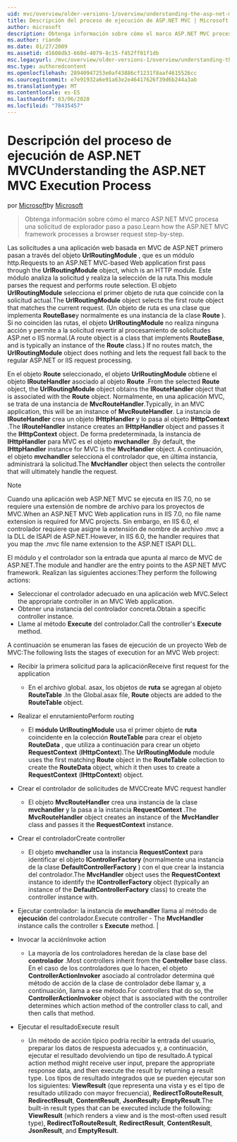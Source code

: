 ```yaml
---
uid: mvc/overview/older-versions-1/overview/understanding-the-asp-net-mvc-execution-process
title: Descripción del proceso de ejecución de ASP.NET MVC | Microsoft Docs
author: microsoft
description: Obtenga información sobre cómo el marco ASP.NET MVC procesa una solicitud de explorador paso a paso.
ms.author: riande
ms.date: 01/27/2009
ms.assetid: d1608db3-660d-4079-8c15-f452ff01f1db
msc.legacyurl: /mvc/overview/older-versions-1/overview/understanding-the-asp-net-mvc-execution-process
msc.type: authoredcontent
ms.openlocfilehash: 28940947253e0af43886cf1231f8aaf4615526cc
ms.sourcegitcommit: e7e91932a6e91a63e2e46417626f39d6b244a3ab
ms.translationtype: MT
ms.contentlocale: es-ES
ms.lasthandoff: 03/06/2020
ms.locfileid: "78435457"
---
```

# <a name="understanding-the-aspnet-mvc-execution-process"></a><span data-ttu-id="b1c29-103">Descripción del proceso de ejecución de ASP.NET MVC</span><span class="sxs-lookup"><span data-stu-id="b1c29-103">Understanding the ASP.NET MVC Execution Process</span></span>

<span data-ttu-id="b1c29-104">por [Microsoft](https://github.com/microsoft)</span><span class="sxs-lookup"><span data-stu-id="b1c29-104">by [Microsoft](https://github.com/microsoft)</span></span>

> <span data-ttu-id="b1c29-105">Obtenga información sobre cómo el marco ASP.NET MVC procesa una solicitud de explorador paso a paso.</span><span class="sxs-lookup"><span data-stu-id="b1c29-105">Learn how the ASP.NET MVC framework processes a browser request step-by-step.</span></span>

<span data-ttu-id="b1c29-106">Las solicitudes a una aplicación web basada en MVC de ASP.NET primero pasan a través del objeto **UrlRoutingModule** , que es un módulo http.</span><span class="sxs-lookup"><span data-stu-id="b1c29-106">Requests to an ASP.NET MVC-based Web application first pass through the **UrlRoutingModule** object, which is an HTTP module.</span></span> <span data-ttu-id="b1c29-107">Este módulo analiza la solicitud y realiza la selección de la ruta.</span><span class="sxs-lookup"><span data-stu-id="b1c29-107">This module parses the request and performs route selection.</span></span> <span data-ttu-id="b1c29-108">El objeto **UrlRoutingModule** selecciona el primer objeto de ruta que coincide con la solicitud actual.</span><span class="sxs-lookup"><span data-stu-id="b1c29-108">The **UrlRoutingModule** object selects the first route object that matches the current request.</span></span> <span data-ttu-id="b1c29-109">(Un objeto de ruta es una clase que implementa **RouteBase**y normalmente es una instancia de la clase **Route** ). Si no coinciden las rutas, el objeto **UrlRoutingModule** no realiza ninguna acción y permite a la solicitud revertir al procesamiento de solicitudes ASP.net o IIS normal.</span><span class="sxs-lookup"><span data-stu-id="b1c29-109">(A route object is a class that implements **RouteBase**, and is typically an instance of the **Route** class.) If no routes match, the **UrlRoutingModule** object does nothing and lets the request fall back to the regular ASP.NET or IIS request processing.</span></span>

<span data-ttu-id="b1c29-110">En el objeto **Route** seleccionado, el objeto **UrlRoutingModule** obtiene el objeto **IRouteHandler** asociado al objeto **Route** .</span><span class="sxs-lookup"><span data-stu-id="b1c29-110">From the selected **Route** object, the **UrlRoutingModule** object obtains the **IRouteHandler** object that is associated with the **Route** object.</span></span> <span data-ttu-id="b1c29-111">Normalmente, en una aplicación MVC, se trata de una instancia de **MvcRouteHandler**.</span><span class="sxs-lookup"><span data-stu-id="b1c29-111">Typically, in an MVC application, this will be an instance of **MvcRouteHandler**.</span></span> <span data-ttu-id="b1c29-112">La instancia de **IRouteHandler** crea un objeto **IHttpHandler** y lo pasa al objeto **IHttpContext** .</span><span class="sxs-lookup"><span data-stu-id="b1c29-112">The **IRouteHandler** instance creates an **IHttpHandler** object and passes it the **IHttpContext** object.</span></span> <span data-ttu-id="b1c29-113">De forma predeterminada, la instancia de **IHttpHandler** para MVC es el objeto **mvchandler** .</span><span class="sxs-lookup"><span data-stu-id="b1c29-113">By default, the **IHttpHandler** instance for MVC is the **MvcHandler** object.</span></span> <span data-ttu-id="b1c29-114">A continuación, el objeto **mvchandler** selecciona el controlador que, en última instancia, administrará la solicitud.</span><span class="sxs-lookup"><span data-stu-id="b1c29-114">The **MvcHandler** object then selects the controller that will ultimately handle the request.</span></span>

> [!NOTE]
> <span data-ttu-id="b1c29-115">Cuando una aplicación web ASP.NET MVC se ejecuta en IIS 7.0, no se requiere una extensión de nombre de archivo para los proyectos de MVC.</span><span class="sxs-lookup"><span data-stu-id="b1c29-115">When an ASP.NET MVC Web application runs in IIS 7.0, no file name extension is required for MVC projects.</span></span> <span data-ttu-id="b1c29-116">Sin embargo, en IIS 6.0, el controlador requiere que asigne la extensión de nombre de archivo .mvc a la DLL de ISAPI de ASP.NET.</span><span class="sxs-lookup"><span data-stu-id="b1c29-116">However, in IIS 6.0, the handler requires that you map the .mvc file name extension to the ASP.NET ISAPI DLL.</span></span>

<span data-ttu-id="b1c29-117">El módulo y el controlador son la entrada que apunta al marco de MVC de ASP.NET.</span><span class="sxs-lookup"><span data-stu-id="b1c29-117">The module and handler are the entry points to the ASP.NET MVC framework.</span></span> <span data-ttu-id="b1c29-118">Realizan las siguientes acciones:</span><span class="sxs-lookup"><span data-stu-id="b1c29-118">They perform the following actions:</span></span>

- <span data-ttu-id="b1c29-119">Seleccionar el controlador adecuado en una aplicación web MVC.</span><span class="sxs-lookup"><span data-stu-id="b1c29-119">Select the appropriate controller in an MVC Web application.</span></span>
- <span data-ttu-id="b1c29-120">Obtener una instancia del controlador concreta.</span><span class="sxs-lookup"><span data-stu-id="b1c29-120">Obtain a specific controller instance.</span></span>
- <span data-ttu-id="b1c29-121">Llame al método **Execute** del controlador.</span><span class="sxs-lookup"><span data-stu-id="b1c29-121">Call the controller's **Execute** method.</span></span>

<span data-ttu-id="b1c29-122">A continuación se enumeran las fases de ejecución de un proyecto Web de MVC:</span><span class="sxs-lookup"><span data-stu-id="b1c29-122">The following lists the stages of execution for an MVC Web project:</span></span>

- <span data-ttu-id="b1c29-123">Recibir la primera solicitud para la aplicación</span><span class="sxs-lookup"><span data-stu-id="b1c29-123">Receive first request for the application</span></span> 

    - <span data-ttu-id="b1c29-124">En el archivo global. asax, los objetos de **ruta** se agregan al objeto **RouteTable** .</span><span class="sxs-lookup"><span data-stu-id="b1c29-124">In the Global.asax file, **Route** objects are added to the **RouteTable** object.</span></span>
- <span data-ttu-id="b1c29-125">Realizar el enrutamiento</span><span class="sxs-lookup"><span data-stu-id="b1c29-125">Perform routing</span></span> 

    - <span data-ttu-id="b1c29-126">El **módulo UrlRoutingModule** usa el primer objeto de **ruta** coincidente en la colección **RouteTable** para crear el objeto **RouteData** , que utiliza a continuación para crear un objeto **RequestContext** (**IHttpContext**).</span><span class="sxs-lookup"><span data-stu-id="b1c29-126">The **UrlRoutingModule** module uses the first matching **Route** object in the **RouteTable** collection to create the **RouteData** object, which it then uses to create a **RequestContext** (**IHttpContext**) object.</span></span>
- <span data-ttu-id="b1c29-127">Crear el controlador de solicitudes de MVC</span><span class="sxs-lookup"><span data-stu-id="b1c29-127">Create MVC request handler</span></span> 

    - <span data-ttu-id="b1c29-128">El objeto **MvcRouteHandler** crea una instancia de la clase **mvchandler** y la pasa a la instancia **RequestContext** .</span><span class="sxs-lookup"><span data-stu-id="b1c29-128">The **MvcRouteHandler** object creates an instance of the **MvcHandler** class and passes it the **RequestContext** instance.</span></span>
- <span data-ttu-id="b1c29-129">Crear el controlador</span><span class="sxs-lookup"><span data-stu-id="b1c29-129">Create controller</span></span> 

    - <span data-ttu-id="b1c29-130">El objeto **mvchandler** usa la instancia **RequestContext** para identificar el objeto **IControllerFactory** (normalmente una instancia de la clase **DefaultControllerFactory** ) con el que crear la instancia del controlador.</span><span class="sxs-lookup"><span data-stu-id="b1c29-130">The **MvcHandler** object uses the **RequestContext** instance to identify the **IControllerFactory** object (typically an instance of the **DefaultControllerFactory** class) to create the controller instance with.</span></span>
- <span data-ttu-id="b1c29-131">Ejecutar controlador: la instancia de **mvchandler** llama al método de **ejecución** del controlador.</span><span class="sxs-lookup"><span data-stu-id="b1c29-131">Execute controller - The **MvcHandler** instance calls the controller s **Execute** method.</span></span> |
- <span data-ttu-id="b1c29-132">Invocar la acción</span><span class="sxs-lookup"><span data-stu-id="b1c29-132">Invoke action</span></span> 

    - <span data-ttu-id="b1c29-133">La mayoría de los controladores heredan de la clase base del **controlador** .</span><span class="sxs-lookup"><span data-stu-id="b1c29-133">Most controllers inherit from the **Controller** base class.</span></span> <span data-ttu-id="b1c29-134">En el caso de los controladores que lo hacen, el objeto **ControllerActionInvoker** asociado al controlador determina qué método de acción de la clase de controlador debe llamar y, a continuación, llama a ese método.</span><span class="sxs-lookup"><span data-stu-id="b1c29-134">For controllers that do so, the **ControllerActionInvoker** object that is associated with the controller determines which action method of the controller class to call, and then calls that method.</span></span>
- <span data-ttu-id="b1c29-135">Ejecutar el resultado</span><span class="sxs-lookup"><span data-stu-id="b1c29-135">Execute result</span></span> 

    - <span data-ttu-id="b1c29-136">Un método de acción típico podría recibir la entrada del usuario, preparar los datos de respuesta adecuados y, a continuación, ejecutar el resultado devolviendo un tipo de resultado.</span><span class="sxs-lookup"><span data-stu-id="b1c29-136">A typical action method might receive user input, prepare the appropriate response data, and then execute the result by returning a result type.</span></span> <span data-ttu-id="b1c29-137">Los tipos de resultado integrados que se pueden ejecutar son los siguientes: **ViewResult** (que representa una vista y es el tipo de resultado utilizado con mayor frecuencia), **RedirectToRouteResult**, **RedirectResult**, **ContentResult**, **JsonResult**y **EmptyResult**.</span><span class="sxs-lookup"><span data-stu-id="b1c29-137">The built-in result types that can be executed include the following: **ViewResult** (which renders a view and is the most-often used result type), **RedirectToRouteResult**, **RedirectResult**, **ContentResult**, **JsonResult**, and **EmptyResult**.</span></span>
